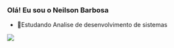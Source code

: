 ###  Olá! Eu sou o Neilson Barbosa

- 🌱Estudando Analise de desenvolvimento de sistemas

<picture>
<source 
  srcset="https://github-readme-stats.vercel.app/api?username=neilsonbar&show_icons=true&theme=dark"
  media="(prefers-color-scheme: dark)"
/>
<source
  srcset="https://github-readme-stats.vercel.app/api?username=neilsonbar&show_icons=true"
  media="(prefers-color-scheme: light), (prefers-color-scheme: no-preference)"
/>
<img src="https://github-readme-stats.vercel.app/api?username=neilsonbar&show_icons=true" />
</picture>




